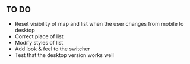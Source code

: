 ## TO DO

- Reset visibility of map and list when the user changes from mobile to desktop
- Correct place of list
- Modify styles of list
- Add look & feel to the switcher
- Test that the desktop version works well